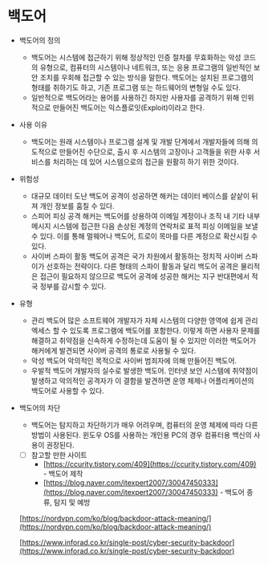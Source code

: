 # 백도어

- 백도어의 정의
    - 백도어는 시스템에 접근하기 위해 정상적인 인증 절차를 무효화하는 악성 코드의 
    유형으로, 컴퓨터의 시스템이나 네트워크, 또는 응용 프로그램의 일반적인 보안 조치를 우회해 접근할 수 있는 방식을 말한다.
    백도어는 설치된 프로그램의 형태를 취하기도 하고, 기존 프로그램 또는 하드웨어의 변형일 수도 있다.
    - 일반적으로 백도어라는 용어를 사용하긴 하지만 사용자를 공격하기 위해 인위적으로 만들어진 백도어는 익스플로잇(Exploit)이라고 한다.
- 사용 이유
    - 백도어는 원래 시스템이나 프로그램 설계 및 개발 단계에서 개발자들에 의해 의도적으로 만들어진 수단으로, 출시 후 시스템의 고장이나 고객들을 위한 사후 서비스를 처리하는 데 있어 시스템으로의 접근을 원활히 하기 위한 것이다.
- 위험성
    - 대규모 데이터 도난
    백도어 공격이 성공하면 해커는 데이터 베이스를 샅샅이 뒤져 개인 정보를 훔칠 수 있다.
    - 스피어 피싱 공격
    해커는 백도어를 상용하여 이메일 계정이나 조직 내 기타 내부 메시지 시스템에 접근한 다음 손상된 계정의 연락처로 표적 피싱 이메일을 보낼 수 있다. 이를 통해 멀웨어나 
    백도어, 트로이 목마를 다른 계정으로 확산시킬 수 있다.
    - 사이버 스파이 활동
    백도어 공격은 국가 차원에서 활동하는 정치적 사이버 스파이가 선호하는 전략이다. 
    다른 형태의 스파이 활동과 달리 백도어 공격은 물리적은 접근이 필요하지 않으므로 
    백도어 공격에 성공한 해커는 지구 반대편에서 적국 정부를 감시할 수 있다.
- 유형
    - 관리 백도어
    많은 소프트웨어 개발자가 자체 시스템의 다양한 영역에 쉽게 관리 엑세스 할 수 있도록 프로그램에 백도어를 포함한다. 이렇게 하면 사용자 문제를 해결하고 취약점을 신속하게 수정하는데 도움이 될 수 있지만 이러한 백도어가 해커에게 발견되면 사이버 공격의 
    통로로 사용될 수 있다.
    - 악성 백도어
    악의적인 목적으로 사이버 범죄자에 의해 만들어진 백도어.
    - 우발적 백도어
    개발자의 실수로 발생한 백도어. 인터넷 보안 시스템에 취약점이 발생하고 악의적인 
    공격자가 이 결함을 발견하면 운영 체제나 어플리케이션의 백도어로 사용할 수 있다.
- 백도어의 차단
    - 백도어는 탐지하고 차단하기가 매우 어려우며, 컴퓨터의 운영 체제에 따라 다른 방법이 사용된다. 윈도우 OS를 사용하는 개인용 PC의 경우 컴퓨터용 백신의 사용이 권장된다.
    
    - [ ]  참고할 만한 사이트
        - [https://ccurity.tistory.com/409](https://ccurity.tistory.com/409) - 백도어 제작
        - [https://blog.naver.com/itexpert2007/30047450333](https://blog.naver.com/itexpert2007/30047450333) - 백도어 종류, 탐지 및 예방
    
    [https://nordvpn.com/ko/blog/backdoor-attack-meaning/](https://nordvpn.com/ko/blog/backdoor-attack-meaning/)
    
    [https://www.inforad.co.kr/single-post/cyber-security-backdoor](https://www.inforad.co.kr/single-post/cyber-security-backdoor)
